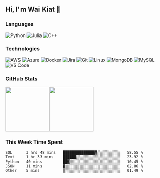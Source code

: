 ## Hi, I'm Wai Kiat 👋

### Languages

![Python](https://img.shields.io/badge/-Python-fff?&logo=python)
![Julia](https://img.shields.io/badge/-Julia-fff?&logo=julia)
![C++](https://img.shields.io/badge/-C++-fff?&logo=c%2b%2b&logoColor=00599C)


### Technologies

![AWS](https://img.shields.io/badge/-AWS-fff?&logo=Amazon-AWS&logoColor=232F3E)
![Azure](https://img.shields.io/badge/-Azure-fff?&logo=Amazon-AWS&logoColor=232F3E)
![Docker](https://img.shields.io/badge/-Docker-fff?&logo=Docker)
![Jira](https://img.shields.io/badge/-Jira-fff?&logo=jira-software&logoColor=0052CC)
![Git](http://img.shields.io/badge/-Git-eee?style=flat-square&logo=git&logoColor=F05032)
![Linux](https://img.shields.io/badge/-Linux-fff?&logo=linux&logoColor=000)
![MongoDB](https://img.shields.io/badge/-MongoDB-eee?style=flat-square&logo=mongodb&logoColor=47A248)
![MySQL](http://img.shields.io/badge/-MySQL-eee?style=flat-square&logo=mysql&logoColor=4479A1)
![VS Code](http://img.shields.io/badge/-VS%20Code-eee?style=flat-square&logo=visual-studio-code&logoColor=007ACC)
<!-- emacs, snowflake, -->


### GitHub Stats

<a href="https://www.adamalston.com/"><img height="137.3px" src="https://github-readme-stats.vercel.app/api?username=wk-tan&show_icons=true&count_private=true&hide_title=true&include_all_commits=true" /><!-- wi*quL3fcV --><img height="137.3px" src="https://github-readme-stats.vercel.app/api/top-langs/?username=wk-tan&layout=compact&hide_title=true" /></a>


### This Week Time Spent

<!--START_SECTION:waka-->
```text
SQL      3 hrs 48 mins   ██████████████▓░░░░░░░░░░   58.55 % 
Text     1 hr 33 mins    ██████░░░░░░░░░░░░░░░░░░░   23.92 % 
Python   40 mins         ██▓░░░░░░░░░░░░░░░░░░░░░░   10.45 % 
JSON     11 mins         ▓░░░░░░░░░░░░░░░░░░░░░░░░   02.86 % 
Other    5 mins          ▒░░░░░░░░░░░░░░░░░░░░░░░░   01.49 % 
```
<!--END_SECTION:waka-->
